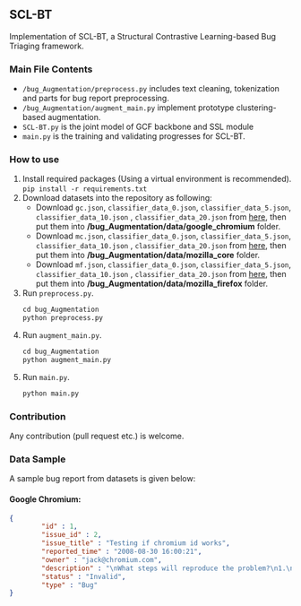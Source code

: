## SCL-BT

Implementation of SCL-BT, a Structural Contrastive Learning-based Bug Triaging framework.


### Main File Contents

- `/bug_Augmentation/preprocess.py` includes text cleaning, tokenization and parts for bug report preprocessing.
- `/bug_Augmentation/augment_main.py` implement prototype clustering-based augmentation.
- `SCL-BT.py` is the joint model of GCF backbone and SSL module
- `main.py` is the training and validating progresses for SCL-BT.

### How to use

1. Install required packages (Using a virtual environment is recommended).
   `pip install -r requirements.txt`
2. Download datasets into the repository as following:
    - Download `gc.json`, `classifier_data_0.json`, `classifier_data_5.json`, `classifier_data_10.json`
      , `classifier_data_20.json` from [here](https://pan.baidu.com/s/1LMOUD8_fWNgMPQLawkhhXA?pwd=5zcn), then put them
      into **/bug_Augmentation/data/google_chromium** folder.
    - Download `mc.json`, `classifier_data_0.json`, `classifier_data_5.json`, `classifier_data_10.json`
      , `classifier_data_20.json` from [here](https://pan.baidu.com/s/1jyac2q5Ak7GJqcJf9t9Gvw?pwd=tg9w), then put them
      into **/bug_Augmentation/data/mozilla_core** folder.
    - Download `mf.json`, `classifier_data_0.json`, `classifier_data_5.json`, `classifier_data_10.json`
      , `classifier_data_20.json` from [here](https://pan.baidu.com/s/1-Q33mN2SUAQhygr30Xeyrw?pwd=c9o2), then put them
      into **/bug_Augmentation/data/mozilla_firefox** folder.
3. Run `preprocess.py`.
   ```python
   cd bug_Augmentation
   python preprocess.py
   ```
4. Run `augment_main.py`.
   ```python
   cd bug_Augmentation
   python augment_main.py
   ```
5. Run `main.py`.
   ```python
   python main.py
   ```

### Contribution

Any contribution (pull request etc.) is welcome.

### Data Sample

A sample bug report from datasets is given below:

#### Google Chromium:

```json
{
		"id" : 1,
		"issue_id" : 2,
		"issue_title" : "Testing if chromium id works",
		"reported_time" : "2008-08-30 16:00:21",
		"owner" : "jack@chromium.com",
		"description" : "\nWhat steps will reproduce the problem?\n1.\n2.\n3.\n\r\nWhat is the expected output? What do you see instead?\n\r\n\r\nPlease use labels and text to provide additional information.\n \n ",
		"status" : "Invalid",
		"type" : "Bug"
}
```
